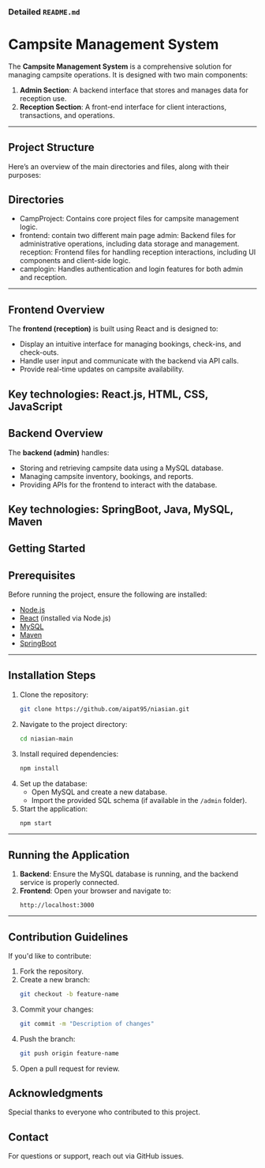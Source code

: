 ### Detailed `README.md`

# Campsite Management System

The **Campsite Management System** is a comprehensive solution for managing campsite operations. It is designed with two main components:

1. **Admin Section**: A backend interface that stores and manages data for reception use.
2. **Reception Section**: A front-end interface for client interactions, transactions, and operations.

---

## Project Structure

Here’s an overview of the main directories and files, along with their purposes:

## Directories
- CampProject: Contains core project files for campsite management logic.
- frontend: contain two different main page
    admin: Backend files for administrative operations, including data storage and management.
    reception: Frontend files for handling reception interactions, including UI components and client-side logic.
- camplogin: Handles authentication and login features for both admin and reception.
---
## Frontend Overview

The **frontend (reception)** is built using React and is designed to:

- Display an intuitive interface for managing bookings, check-ins, and check-outs.
- Handle user input and communicate with the backend via API calls.
- Provide real-time updates on campsite availability.

Key technologies: **React.js, HTML, CSS, JavaScript**
---

## Backend Overview

The **backend (admin)** handles:

- Storing and retrieving campsite data using a MySQL database.
- Managing campsite inventory, bookings, and reports.
- Providing APIs for the frontend to interact with the database.

Key technologies: **SpringBoot, Java, MySQL, Maven**
---
## Getting Started

## Prerequisites
Before running the project, ensure the following are installed:
- [Node.js](https://nodejs.org/)
- [React](https://reactjs.org/) (installed via Node.js)
- [MySQL](https://www.mysql.com/)
- [Maven](https://maven.apache.org/)
- [SpringBoot](https://start.spring.io)
---
## Installation Steps
1. Clone the repository:
   ```bash
   git clone https://github.com/aipat95/niasian.git
   ```
2. Navigate to the project directory:
   ```bash
   cd niasian-main
   ```
3. Install required dependencies:
   ```bash
   npm install
   ```
4. Set up the database:
   - Open MySQL and create a new database.
   - Import the provided SQL schema (if available in the `/admin` folder).
5. Start the application:
   ```bash
   npm start
   ```
---
## Running the Application

1. **Backend**: Ensure the MySQL database is running, and the backend service is properly connected.
2. **Frontend**: Open your browser and navigate to:
   ```
   http://localhost:3000
   ```
---
## Contribution Guidelines

If you'd like to contribute:

1. Fork the repository.
2. Create a new branch:
   ```bash
   git checkout -b feature-name
   ```
3. Commit your changes:
   ```bash
   git commit -m "Description of changes"
   ```
4. Push the branch:
   ```bash
   git push origin feature-name
   ```
5. Open a pull request for review.

## Acknowledgments
Special thanks to everyone who contributed to this project.
## Contact
For questions or support, reach out via GitHub issues.
```
